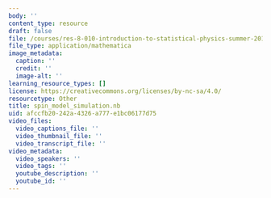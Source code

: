 ```yaml
---
body: ''
content_type: resource
draft: false
file: /courses/res-8-010-introduction-to-statistical-physics-summer-2018/spin_model_simulation.nb
file_type: application/mathematica
image_metadata:
  caption: ''
  credit: ''
  image-alt: ''
learning_resource_types: []
license: https://creativecommons.org/licenses/by-nc-sa/4.0/
resourcetype: Other
title: spin_model_simulation.nb
uid: afccfb20-242a-4326-a777-e1bc06177d75
video_files:
  video_captions_file: ''
  video_thumbnail_file: ''
  video_transcript_file: ''
video_metadata:
  video_speakers: ''
  video_tags: ''
  youtube_description: ''
  youtube_id: ''
---
```


